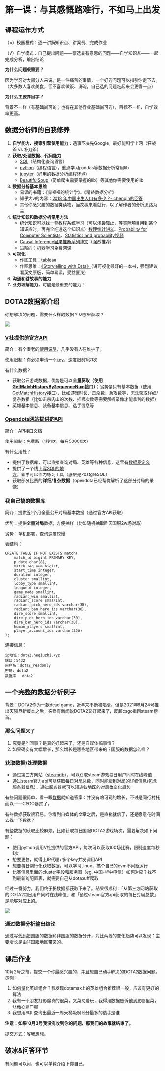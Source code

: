 # 第一课：与其感慨路难行，不如马上出发

## 课程运作方式

（×）校园模式：逐一讲解知识点、讲案例、完成作业

（√）自学模式：自己提出问题——票选最有意思的问题——自学知识点——一起完成分析，输出结论

**为什么问题很重要？**

因为学习对大部分人来说，是一件痛苦的事情，一个好的问题可以指引你走下去。（大多数人喜欢美食，但不喜欢做饭、洗碗，自己选的问题吃起来会更香一点）

**为什么主要靠自学？**

背景不一样（有基础尚可的；也有在其他行业基础尚可的），目标不一样，自学效率更高。

## 数据分析师的自我修养

1. **自学能力、搜索引擎使用能力**：遇事不决先Google，最好能科学上网（狂战斧 vs 补刀斧）
2. **获取/处理数据、代码能力**
   * [SQL](https://www.liaoxuefeng.com/wiki/1177760294764384)（结构化查询语言）
   * [python](https://www.liaoxuefeng.com/wiki/1016959663602400)（编程语言），重点学习pandas等数据分析常用lib
   * [jupyter](https://jupyter.org/)（好用的数据分析编程环境）
   * [BeautifulSoup](https://www.crummy.com/software/BeautifulSoup/bs4/doc/)（简单爬虫需要掌握的lib）等其他你需要使用的lib
3. **数据分析基本思维**
   * 易读的书籍：《赤裸裸的统计学》、《精益数据分析》
   * 知乎大v的内容：[2018 年中国出生人口有多少？- chenqin的回答](https://www.zhihu.com/question/306388374/answer/571155588)
   * 其他你感兴趣的数据类读物，当故事来看就行，以了解作者的分析思路为主
4. **统计知识和数据分析常用方法**
   * 统计知识可以找一套教程系统学习（可以浅尝辄止，等实际项目用到某个知识点时，再完全吃透这个知识点）[数理统计讲义](https://bookdown.org/hezhijian/book/)、[Probability for Computer Scientists](http://web.stanford.edu/class/cs109/)、[Statistics and probability视频](https://www.khanacademy.org/math/statistics-probability)
   * [Causal Inference因果推断系列博文](https://matheusfacure.github.io/python-causality-handbook/landing-page.html)（强烈推荐）
   * 进阶向：[机器学习免费网课](https://www.coursera.org/learn/machine-learning)
5. **可视化**
   * 作图工具：[tableau](https://www.tableau.com/)
   * 作图思维：[《Storytelling with Data》](http://www.bdbanalytics.ir/media/1123/storytelling-with-data-cole-nussbaumer-knaflic.pdf)（讲可视化最好的一本书，强烈建议看英文原版，简单易读，受益匪浅）
6. **沟通和讲故事的能力**
7. **业务理解能力**，可能是最重要的能力！

## **DOTA2数据源介绍**

你想解决的问题，需要什么样的数据？从哪里获取？



![](https://docimg2.docs.qq.com/image/bimXqzqc9EKfg6yY6GbtlQ.png?w=760&h=681)

### [V社提供的官方API](https://wiki.teamfortress.com/wiki/WebAPI)

简介：有个很老的[使用说明](https://dev.dota2.com/forum/dota-2/spectating/replays/webapi/60177-things-you-should-know-before-starting?t=58317)，几乎没有人在维护了。

使用限制：你必须申请一个[key](https://steamcommunity.com/dev)，速度限制1秒1次

有什么数据？

* 获取公开游戏数据，优势是可以**全量获取（使用[GetMatchHistoryBySequenceNum](http://api.steampowered.com/IDOTA2Match_570/GetMatchHistoryBySequenceNum/v1?key=FB655E7ACD863EBF570EA433B78A5ED5&start_at_match_seq_num=5090610639&matches_requested=2)接口）**；劣势是只有基本数据（使用[GetMatchHistory](https://api.steampowered.com/IDOTA2Match_570/GetMatchHistory/v1?key=FB655E7ACD863EBF570EA433B78A5ED5&match_id=6081649693)接口），比如游戏时长、击杀数、助攻数等，无法获取详细/复杂数据（比如击杀肉山的次数、插眼次数等需要解析录像才能拿到的数据）
* 英雄基本信息、装备基本信息、选手信息等

### [Opendota网站提供的API](https://www.opendota.com/api-keys)

简介：[API接口文档](https://docs.opendota.com/)

使用限制：免费版（1秒1次，每月50000次）

有什么用处？

* 提供了数据库，可以直接查询对局、英雄等各种信息，这里有[数据表定义](https://github.com/odota/core/blob/master/sql/create_tables.sql)
* 提供了一个线上[写SQL的地方](https://www.opendota.com/explorer?minDate=2021-08-11T04%3A39%3A45.904Z)，新手可以作为练习工具（底层是PostgreSQL）
* 获取部分比赛的**详细/复杂数据**（opendota已经帮你解析了这部分对局的录像）

### 我自己搞的数据库

简介：提供近1个月全量公开对局基本数据（通过官方API获取） 

优势：提供**全量对局**数据，方便抽样（比如随机抽取昨天国服2w场对局）

劣势：单机部署，查询速度较慢

表结构：

```text
CREATE TABLE IF NOT EXISTS match(
    match_id bigint PRIMARY KEY,
    p_date char(8),
    match_seq_num bigint,
    start_time integer,
    duration integer,
    cluster smallint,
    lobby_type smallint,
    leagueid integer,
    game_mode smallint,
    radiant_win smallint,
    radiant_score smallint,
    radiant_pick_hero_ids varchar(30),
    radiant_ban_hero_ids varchar(30),
    dire_score smallint,
    dire_pick_hero_ids varchar(30),
    dire_ban_hero_ids varchar(30),
    human_players smallint,
    player_account_ids varchar(250)
);
```

连接信息：

```text
ip地址：dota2.heqiuzhi.xyz
端口：5432
用户名：dota2_readonly
密码: dota2
数据库： dota2
```

## 一个完整的数据分析例子

背景：DOTA2作为一款dead game，近年来不断被唱衰。但是2021年6月24号推出天陨旦新版本之后，突然有新闻说DOTA2又好起来了，反超csgo重回steam榜首。

### **那么问题来了**

1. 究竟是咋回事？是真的好起来了，还是自媒体搞事情？
2. 如果确实有大幅增长，那么增长是哪些地区带来的？国服的数据怎么样？

### **获取数据/处理数据**

* 通过第三方网站（[steamdb](https://steamdb.info/graph/?compare=570,730)），可以获取steam游戏每日用户同时在线峰值
* 通过steam官方api可以获取每日对局总数，同时能拿到对局的详细信息\(包含服务器信息），通过服务器就可以知道各地区的对局数变化趋势

有些问题很简单，看一眼[数据](https://steamdb.info/graph/?compare=570,730)就知道答案：并没有啥可观的增长，不过是同行衬托而以——CSGO暴跌了。

有些数据获取很容易。你看到自媒体的文章之后，是直接就信了，还是愿意花时间去找一下数据？

有些数据的获取比较麻烦，比如获取每日国服DOTA2游戏场次，需要解决如下问题：

* 使用python调用V社提供的官方API，每次可以获取100场比赛，限制速度每秒1次
* 想要更快，就得上IP代理+多个key并发调用API
* 想要每日例行化获取数据，可以学习Linux，搞个自己的cvm不间断运行
* 比赛信息里面的cluster字段和服务器（eg. 中国-华中电信）如何对应？找不到最新的配置表，就需要自己从dotabuff爬取

经过一番努力，我们终于把数据都获取下来了。结果很顺利：「从第三方网站获取的DOTA2每日用户同时在线峰值」和「通过steam官方api获取的每日对局总数」是能够对应上的。

![](https://docimg2.docs.qq.com/image/0NoFr6o5kdhzof91NRziSA.png?w=766&h=403)

### **通过数据分析输出结论**

通过写[代码](https://github.com/dota2heqiuzhi/dota2_data_analysis_tutorial/blob/d25525f51d4d2806df425c52022ab1c50bb10bf6/%E7%AC%AC%E4%B8%80%E8%AF%BE/%E5%A4%A9%E9%99%A8%E6%97%A6%E4%B8%8A%E7%BA%BF%E5%90%8E%E5%9B%BD%E6%9C%8D%E6%95%B0%E6%8D%AE%E5%8F%98%E5%8C%96.ipynb)把国服的数据和非国服的数据分开，对比两者的变化趋势可以发现：主要增长是由非国服地区带来的。

## 课后作业

10月2号之前，提交一个你最感兴趣的、并且想自己动手解决的DOTA2数据问题。示例：

1. 如何量化英雄组合？我发现dotamax上的英雄组合推荐很一般，应该有更好的算法
2. 我有一个朋友打影魔真的很菜，又菜又爱玩，我得用数据告诉他到底哪里菜，让他心服口服
3. 我想用SQL查询出最近一周天梯吸枫哥分最多的选手是谁

**注意：如果10月3号我没有收到你的问题，那我们的故事就结束了。**

提交方式：容我想想。

## 破冰&问答环节

有问题可以问，也可以单纯介绍下你自己。

